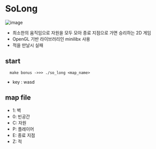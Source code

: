 # SoLong
![image](https://user-images.githubusercontent.com/56538203/141608735-d012f9f1-5295-47d4-bb17-6063bc4bf7c7.png)
+ 최소한의 움직임으로 자원을 모두 모아 종료 지점으로 가면 승리하는 2D 게임
+ OpenGL 기반 라이브러리인 minilibx 사용
+ 적을 만날시 실패 
## start
```
  make bonus ->>> ./so_long <map_name>
```
+ key : wasd
## map file
+ 1: 벽
+ 0: 빈공간
+ C: 자원
+ P: 플레이어
+ E: 종료 지점
+ Z: 적
